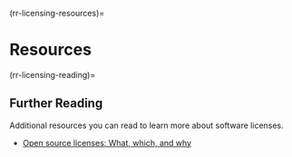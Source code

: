 (rr-licensing-resources)=
# Resources

(rr-licensing-reading)=
## Further Reading

Additional resources you can read to learn more about software licenses.

 - [Open source licenses: What, which, and why](https://arstechnica.com/gadgets/2020/02/how-to-choose-an-open-source-license/)
